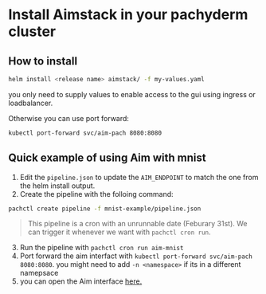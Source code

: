 # Install Aimstack in your pachyderm cluster

## How to install


```bash
helm install <release name> aimstack/ -f my-values.yaml
```

you only need to supply values to enable access to the gui using ingress or loadbalancer.

Otherwise you can use port forward:

```bash
kubectl port-forward svc/aim-pach 8080:8080
```


## Quick example of using Aim with mnist

1. Edit the `pipeline.json` to update the `AIM_ENDPOINT` to match the one from the helm install output. 
2. Create the pipeline with the folloing command:
```bash
pachctl create pipeline -f mnist-example/pipeline.json
```
> This pipeline is a cron with an unrunnable date (Feburary 31st). We can trigger it whenever we want with `pachctl cron run`.
3. Run the pipeline with `pachctl cron run aim-mnist`
4. Port forward the aim interfact with `kubectl port-forward svc/aim-pach 8080:8080`. you might need to add `-n <namespace>` if its in a different namepsace
5. you can open the Aim interface [here.](http://localhost:8080)
